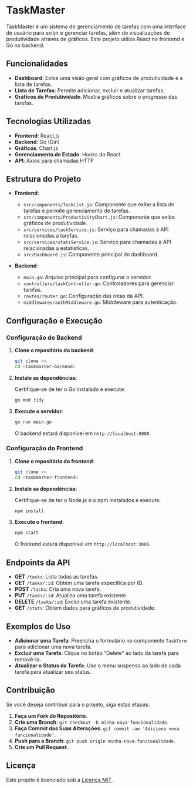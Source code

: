 # TaskMaster

TaskMaster é um sistema de gerenciamento de tarefas com uma interface de usuário para exibir e gerenciar tarefas, além de visualizações de produtividade através de gráficos. Este projeto utiliza React no frontend e Go no backend.

## Funcionalidades

- **Dashboard**: Exibe uma visão geral com gráficos de produtividade e a lista de tarefas.
- **Lista de Tarefas**: Permite adicionar, excluir e atualizar tarefas.
- **Gráficos de Produtividade**: Mostra gráficos sobre o progresso das tarefas.

## Tecnologias Utilizadas

- **Frontend**: React.js
- **Backend**: Go (Gin)
- **Gráficos**: Chart.js
- **Gerenciamento de Estado**: Hooks do React
- **API**: Axios para chamadas HTTP

## Estrutura do Projeto

- **Frontend**:

  - `src/components/TaskList.js`: Componente que exibe a lista de tarefas e permite gerenciamento de tarefas.
  - `src/components/ProductivityChart.js`: Componente que exibe gráficos de produtividade.
  - `src/services/taskService.js`: Serviço para chamadas à API relacionadas a tarefas.
  - `src/services/statsService.js`: Serviço para chamadas à API relacionadas a estatísticas.
  - `src/Dashboard.js`: Componente principal do dashboard.

- **Backend**:
  - `main.go`: Arquivo principal para configurar o servidor.
  - `controllers/taskController.go`: Controladores para gerenciar tarefas.
  - `routes/router.go`: Configuração das rotas da API.
  - `middlewares/authMiddleware.go`: Middleware para autenticação.

## Configuração e Execução

### Configuração do Backend

1. **Clone o repositório do backend**:

   ```bash
   git clone <>
   cd <taskmaster-backend>
   ```

2. **Instale as dependências**:

   Certifique-se de ter o Go instalado e execute:

   ```bash
   go mod tidy
   ```

3. **Execute o servidor**:

   ```bash
   go run main.go
   ```

   O backend estará disponível em `http://localhost:8080`.

### Configuração do Frontend

1. **Clone o repositório do frontend**:

   ```bash
   git clone <>
   cd <taskmaster-frontend>
   ```

2. **Instale as dependências**:

   Certifique-se de ter o Node.js e o npm instalados e execute:

   ```bash
   npm install
   ```

3. **Execute o frontend**:

   ```bash
   npm start
   ```

   O frontend estará disponível em `http://localhost:3000`.

## Endpoints da API

- **GET** `/tasks`: Lista todas as tarefas.
- **GET** `/tasks/:id`: Obtém uma tarefa específica por ID.
- **POST** `/tasks`: Cria uma nova tarefa.
- **PUT** `/tasks/:id`: Atualiza uma tarefa existente.
- **DELETE** `/tasks/:id`: Exclui uma tarefa existente.
- **GET** `/stats`: Obtém dados para gráficos de produtividade.

## Exemplos de Uso

- **Adicionar uma Tarefa**: Preencha o formulário no componente `TaskForm` para adicionar uma nova tarefa.
- **Excluir uma Tarefa**: Clique no botão "Delete" ao lado da tarefa para removê-la.
- **Atualizar o Status da Tarefa**: Use o menu suspenso ao lado de cada tarefa para atualizar seu status.

## Contribuição

Se você deseja contribuir para o projeto, siga estas etapas:

1. **Faça um Fork do Repositório**.
2. **Crie uma Branch**: `git checkout -b minha-nova-funcionalidade`.
3. **Faça Commit das Suas Alterações**: `git commit -am 'Adiciona nova funcionalidade'`.
4. **Push para a Branch**: `git push origin minha-nova-funcionalidade`.
5. **Crie um Pull Request**.

## Licença

Este projeto é licenciado sob a [Licença MIT](LICENSE).
